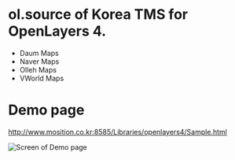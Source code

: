 # ol.source of Korea TMS for OpenLayers 4.

* Daum Maps
* Naver Maps
* Olleh Maps
* VWorld Maps

# Demo page
http://www.mosition.co.kr:8585/Libraries/openlayers4/Sample.html

![Screen of Demo page](http://www.mosition.co.kr:8585/Libraries/openlayers4/screen.png)
